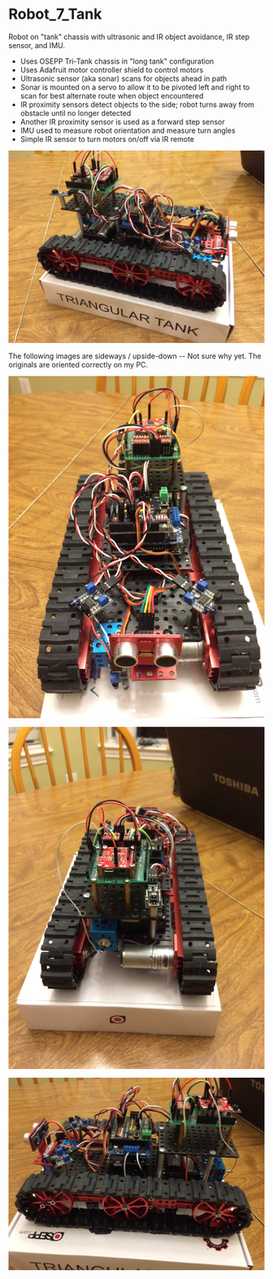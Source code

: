 # Robot_7_Tank

Robot on "tank" chassis with ultrasonic and IR object avoidance, IR step sensor, and IMU.

 * Uses OSEPP Tri-Tank chassis in "long tank" configuration
 * Uses Adafruit motor controller shield to control motors
 * Ultrasonic sensor (aka sonar) scans for objects ahead in path
 * Sonar is mounted on a servo to allow it to be pivoted left and right to scan for best alternate route when object encountered
 * IR proximity sensors detect objects to the side; robot turns away from obstacle until no longer detected
 * Another IR proximity sensor is used as a forward step sensor
 * IMU used to measure robot orientation and measure turn angles
 * Simple IR sensor to turn motors on/off via IR remote

 ![Photo 1 of robot](Robot_7_Tank_20180712_1.jpg?raw=true)
 
 The following images are sideways / upside-down -- Not sure why yet. 
 The originals are oriented correctly on my PC.
 
 ![Photo 2 of robot](Robot_7_Tank_20180712_2.jpg?raw=true)
 
 ![Photo 3 of robot](Robot_7_Tank_20180712_3.jpg?raw=true)
 
 ![Photo 4 of robot](Robot_7_Tank_20180712_4.jpg?raw=true)
 